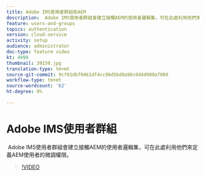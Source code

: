 ```yaml
---
title: Adobe IMS使用者群組和AEM
description:  Adobe IMS使用者群組會建立接觸AEM的使用者邏輯集，可在此處利用他們來定義AEM使用者的微調權限。
feature: users-and-groups
topics: authentication
version: cloud-service
activity: setup
audience: administrator
doc-type: feature video
kt: 4999
thumbnail: 39150.jpg
translation-type: tm+mt
source-git-commit: 9cf01dbf9461df4cc96d5bd0a96c0d4d900af089
workflow-type: tm+mt
source-wordcount: '62'
ht-degree: 0%

---
```



# Adobe IMS使用者群組

 Adobe IMS使用者群組會建立接觸AEM的使用者邏輯集，可在此處利用他們來定義AEM使用者的微調權限。

>[!VIDEO](https://video.tv.adobe.com/v/39150/?quality=12&learn=on)
